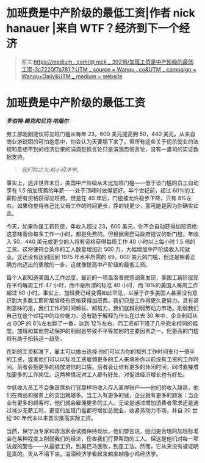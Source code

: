 # 加班费是中产阶级的最低工资|作者 nick hanauer |来自 WTF？经济到下一个经济

> 原文:[https://medium . com/@ nick _ 39218/加班工资是中产阶级的最低工资-3c7220f7a781？UTM _ source = Wanqu . co&UTM _ campaign = Wanqu+Daily&UTM _ medium = website](https://medium.com/@nick_39218/overtime-pay-is-the-minimum-wage-for-the-middle-class-3c7220f7a781?utm_source=wanqu.co&utm_campaign=Wanqu+Daily&utm_medium=website)

# **加班费是中产阶级的最低工资**

***罗伯特·赖克和尼克·哈瑙尔***

劳工部刚刚提议将加班门槛从每年 23，600 美元提高到 50，440 美元，从来自商业游说团的可怕抱怨中，你会认为天要塌下来了。但所有这些关于扼杀就业的法规和意想不到的经济后果的涓滴恐慌言论只是涓滴恐慌言论，没有一盎司的实证数据支持。

> *我们称之为:鸡小经济学*。

事实上，远非世界末日，美国中产阶级从未比加班门槛——低于该门槛的员工自动享有 1.5 倍加班费的年薪——处于顶峰时做得更好。半个世纪前，超过 60%的工薪阶层有资格获得加班费。但是在 40 年后，门槛被允许稳步下降，只有 8%左右。如果你觉得自己比父母工作的时间更长，挣的钱更少，那可能是因为你确实如此。

今天，如果你是工薪阶层，年收入超过 23，600 美元，你不会自动获得加班资格:这意味着你每多工作一小时，都是免费的。但根据奥巴马政府提议的新门槛，年收入 50，440 美元或更少的人将有资格获得每周工作 40 小时以上每小时 1.5 倍的工资。这将使符合条件的工人数量增加近 500 万，大幅增加中产阶级收入和就业。这还没有达到回到 1975 年水平所需的 69，000 美元的门槛，但这是朝着正确方向迈出的勇敢的一步。这就像提高中产阶级的最低工资。

每个人都知道美国人工作过度。最近的一项盖洛普民意调查发现，美国工薪阶层现在平均每周工作 47 小时，而不是所谓的标准 40 小时，而 18%的美国人每周工作超过 60 小时。事实上，加班费已经变得如此罕见，以至于许多美国人甚至没有意识到大多数工薪阶层曾经有资格获得加班费。我们只是工作得更久更努力。具有讽刺意味的是，我们工作的时间越长、越努力，我们就越削弱劳动力市场，削弱我们自己在这个过程中的议价能力。这有助于解释为什么在过去 30 年中，企业利润从占 GDP 的 6%左右翻了一番，达到 12%左右，而工资却下降了几乎完全相同的幅度。加班和其他劳动保护的削弱是导致不平等加剧的主要因素之一。但更高的门槛将有助于扭转这一趋势。

在新的工资标准下，雇主可以做出选择:他们可以为你的额外工作时间支付一倍半的工资，或者他们可以以标准工资雇佣更多的工人来填补你以前没有工资的工作时间。前者会把更多的钱放进你的口袋。后者会让你有更多的休闲时间，同时直接增加更多的工作岗位。这两种情况对工人都有好处，对促进经济增长也有好处。

中低收入员工不会像首席执行官那样将收入存入离岸账户——他们的收入越高，他们在商品和服务上的支出就越多。当工人有更多的钱，企业就有更多的顾客；当企业有更多的顾客时，他们就会雇佣更多的工人。无论是通过增加消费者需求还是通过减少无薪工时，更高的加班门槛都将增加总就业，收紧劳动力市场，并自 20 世纪 90 年代末以来首次推高实际工资。

当然，保守派专家和政治家会试图保持现状，他们警告说，回归更合理的加班标准会在某种程度上削弱我们的经济，伤害我们打算帮助的工人。但这是他们对每一项法规的警告——从最低工资，到奥巴马医改，到童工法。然而，它从来没有被证明是真的。天从不塌下来。涓滴经济学看起来越来越像小鸡经济学。